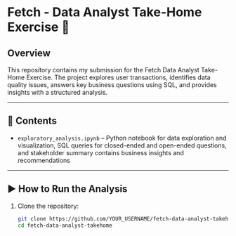 # Fetch - Data Analyst Take-Home Exercise 🚀

## Overview  
This repository contains my submission for the Fetch Data Analyst Take-Home Exercise. The project explores user transactions, identifies data quality issues, answers key business questions using SQL, and provides insights with a structured analysis.

---

## 📂 Contents  
- `exploratory_analysis.ipynb` – Python notebook for data exploration and visualization, SQL queries for closed-ended and open-ended questions, and stakeholder summary contains business insights and recommendations 

---

## ▶️ How to Run the Analysis  
1. Clone the repository:  
   ```bash
   git clone https://github.com/YOUR_USERNAME/fetch-data-analyst-takehome.git
   cd fetch-data-analyst-takehome
